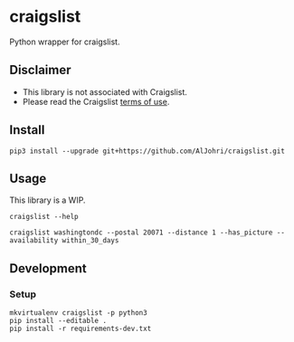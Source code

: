 # craigslist

Python wrapper for craigslist.

## Disclaimer

- This library is not associated with Craigslist.
- Please read the Craigslist [terms of use](https://www.craigslist.org/about/terms.of.use.en).

## Install
```
pip3 install --upgrade git+https://github.com/AlJohri/craigslist.git
```

## Usage

This library is a WIP.

```
craigslist --help
```

```
craigslist washingtondc --postal 20071 --distance 1 --has_picture --availability within_30_days
```

## Development

### Setup

```
mkvirtualenv craigslist -p python3
pip install --editable .
pip install -r requirements-dev.txt
```

